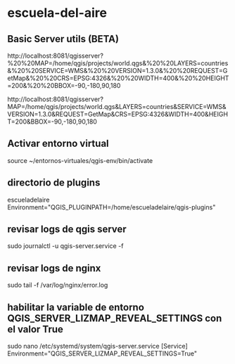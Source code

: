 # escuela-del-aire
## Basic Server utils (BETA)
http://localhost:8081/qgisserver?%20%20MAP=/home/qgis/projects/world.qgs&%20%20LAYERS=countries&%20%20SERVICE=WMS&%20%20VERSION=1.3.0&%20%20REQUEST=GetMap&%20%20CRS=EPSG:4326&%20%20WIDTH=400&%20%20HEIGHT=200&%20%20BBOX=-90,-180,90,180


http://localhost:8081/qgisserver?MAP=/home/qgis/projects/world.qgs&LAYERS=countries&SERVICE=WMS&VERSION=1.3.0&REQUEST=GetMap&CRS=EPSG:4326&WIDTH=400&HEIGHT=200&BBOX=-90,-180,90,180


## Activar entorno virtual
source ~/entornos-virtuales/qgis-env/bin/activate

## directorio de plugins
escueladelaire
Environment="QGIS_PLUGINPATH=/home/escueladelaire/qgis-plugins"

## revisar logs de qgis server
sudo journalctl -u qgis-server.service -f
## revisar logs de nginx
sudo tail -f /var/log/nginx/error.log

## habilitar la variable de entorno QGIS_SERVER_LIZMAP_REVEAL_SETTINGS con el valor True 
sudo nano /etc/systemd/system/qgis-server.service
[Service]
Environment="QGIS_SERVER_LIZMAP_REVEAL_SETTINGS=True"

